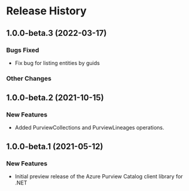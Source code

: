 # Release History

## 1.0.0-beta.3 (2022-03-17)

### Bugs Fixed

- Fix bug for listing entities by guids

### Other Changes

## 1.0.0-beta.2 (2021-10-15)

### New Features

- Added PurviewCollections and PurviewLineages operations.

## 1.0.0-beta.1 (2021-05-12)

### New Features

- Initial preview release of the Azure Purview Catalog client library for .NET

